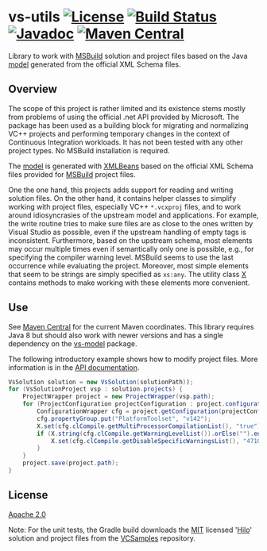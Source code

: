 # vs-utils  [![License](https://img.shields.io/github/license/isotes/vs-utils)](LICENSE)  [![Build Status](https://travis-ci.com/isotes/vs-utils.svg?branch=master)](https://travis-ci.com/isotes/vs-utils)  [![Javadoc](https://img.shields.io/badge/docs-javadoc-blue)](https://isotes.github.io/javadoc/vs-utils-1.0.0/)  [![Maven Central](https://img.shields.io/maven-metadata/v?metadataUrl=https%3A%2F%2Frepo1.maven.org%2Fmaven2%2Fio%2Fgithub%2Fisotes%2Fvs-utils%2Fmaven-metadata.xml)](https://search.maven.org/search?q=g:io.github.isotes%20a:vs-utils)

Library to work with [MSBuild](https://github.com/microsoft/msbuild) solution and project files based on the Java [model](https://github.com/isotes/vs-model) generated from the official XML Schema files.


## Overview
The scope of this project is rather limited and its existence stems mostly from problems of using the official .net API provided by Microsoft. The package has been used as a building block for migrating and normalizing VC++ projects and performing temporary changes in the context of Continuous Integration workloads. It has not been tested with any other project types. No MSBuild installation is required.

The [model](https://github.com/isotes/vs-model) is generated with [XMLBeans](https://xmlbeans.apache.org/) based on the official XML Schema files provided for [MSBuild](https://github.com/microsoft/msbuild) project files.

One the one hand, this projects adds support for reading and writing solution files. On the other hand, it contains helper classes to simplify working with project files, especially VC++ `*.vcxproj` files, and to work around idiosyncrasies of the upstream model and applications. For example, the write routine tries to make sure files are as close to the ones written by Visual Studio as possible, even if the upstream handling of empty tags is inconsistent. Furthermore, based on the upstream schema, most elements may occur multiple times even if semantically only one is possible, e.g., for specifying the compiler warning level. MSBuild seems to use the last occurrence while evaluating the project. Moreover, most simple elements that seem to be strings are simply specified as `xs:any`. The utility class [X](https://isotes.github.io/javadoc/vs-utils-1.0.0/io/github/isotes/vs/utils/X.html) contains methods to make working with these elements more convenient.


## Use
See [Maven Central](https://search.maven.org/search?q=g:io.github.isotes%20a:vs-utils) for the current Maven coordinates. This library requires Java 8 but should also work with newer versions and has a single dependency on the [vs-model](https://search.maven.org/search?q=g:io.github.isotes%20a:vs-model) package.

The following introductory example shows how to modify project files. More information is in the [API documentation](https://isotes.github.io/javadoc/vs-utils-1.0.0/).

```java
VsSolution solution = new VsSolution(solutionPath));
for (VsSolutionProject vsp : solution.projects) {
    ProjectWrapper project = new ProjectWrapper(vsp.path);
    for (ProjectConfiguration projectConfiguration : project.configurations()) {
        ConfigurationWrapper cfg = project.getConfiguration(projectConfiguration.name);
        cfg.propertyGroup.put("PlatformToolset", "v142");
        X.set(cfg.clCompile.getMultiProcessorCompilationList(), "true");
        if (X.string(cfg.clCompile.getWarningLevelList()).orElse("").equals("Level4")) {
            X.set(cfg.clCompile.getDisableSpecificWarningsList(), "4710;4711");
        }
    }
    project.save(project.path);
}
```


## License
[Apache 2.0](LICENSE)

Note: For the unit tests, the Gradle build downloads the [MIT](https://github.com/microsoft/VCSamples/blob/master/license.txt) licensed '[Hilo](https://github.com/microsoft/VCSamples/tree/master/VC2015Samples/Hilo/C%2B%2B)' solution and project files from the [VCSamples](https://github.com/microsoft/VCSamples) repository.
